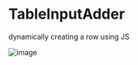 # TableInputAdder
dynamically creating a row using JS

![image](https://github.com/user-attachments/assets/c2930cd8-380e-4dfc-a27f-01ecc4a58bb0)

